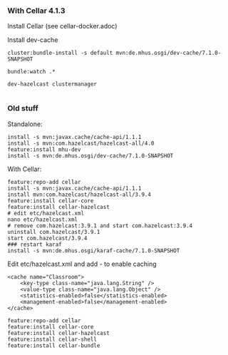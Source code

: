 
### With Cellar 4.1.3

Install Cellar (see cellar-docker.adoc)

Install dev-cache

```
cluster:bundle-install -s default mvn:de.mhus.osgi/dev-cache/7.1.0-SNAPSHOT  

bundle:watch .*

dev-hazelcast clustermanager


```


### Old stuff

Standalone:

```
install -s mvn:javax.cache/cache-api/1.1.1
install -s mvn:com.hazelcast/hazelcast-all/4.0
feature:install mhu-dev
install -s mvn:de.mhus.osgi/dev-cache/7.1.0-SNAPSHOT
```


With Cellar:

```
feature:repo-add cellar
install -s mvn:javax.cache/cache-api/1.1.1
install mvn:com.hazelcast/hazelcast-all/3.9.4
feature:install cellar-core
feature:install cellar-hazelcast
# edit etc/hazelcast.xml
nano etc/hazelcast.xml
# remove com.hazelcast:3.9.1 and start com.hazelcast:3.9.4
uninstall com.hazelcast/3.9.1
start com.hazelcast/3.9.4
### restart karaf
install -s mvn:de.mhus.osgi/karaf-cache/7.1.0-SNAPSHOT
 ```

Edit etc/hazelcast.xml and add - to enable caching

```
<cache name="Classroom">
    <key-type class-name="java.lang.String" />
    <value-type class-name="java.lang.Object" />
    <statistics-enabled>false</statistics-enabled>
    <management-enabled>false</management-enabled>
</cache>
```


```
feature:repo-add cellar
feature:install cellar-core
feature:install cellar-hazelcast
feature:install cellar-shell
feature:install cellar-bundle

```